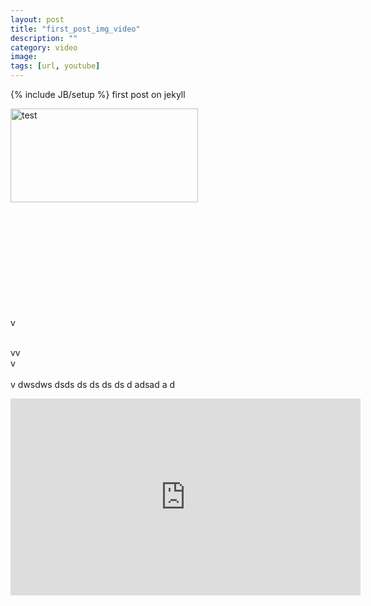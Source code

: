 ```yaml
---
layout: post
title: "first_post_img_video"
description: ""
category: video
image: 
tags: [url, youtube]
---
```

{% include JB/setup %}
first post on jekyll
<p><img src="https://pbs.twimg.com/media/BfcomIsIMAAuH6L.jpg:large" width="300"
    height="150" alt="test"></p>
<br>
<br>
<br>
<br>
<br>
<br>
<br>
<br>
<br><br>v

<br>vv
<br>
v<br>
<br>
v
dwsdws
dsds
ds
ds
ds
ds
d
adsad
a
d
<iframe width="560" height="315" src="http://www.youtube.com/embed/BexzQbBqak4" frameborder="0">        </iframe>
